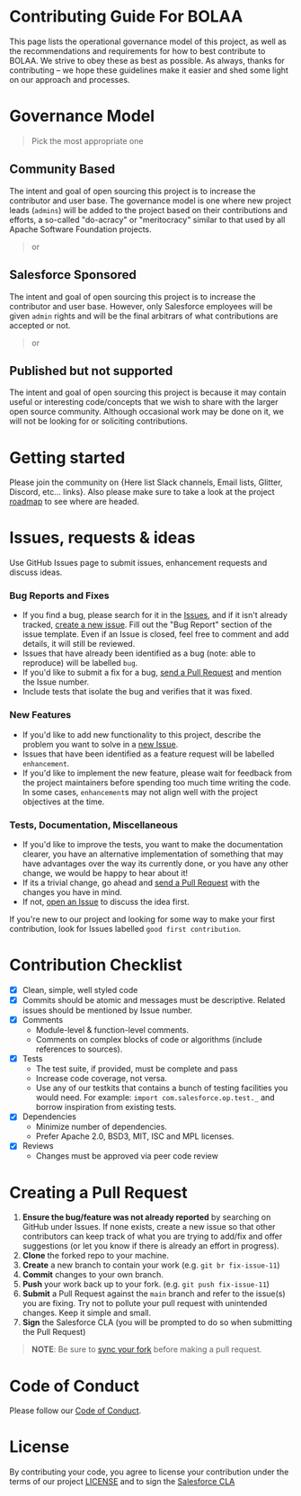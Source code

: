 # Contributing Guide For BOLAA

This page lists the operational governance model of this project, as well as the recommendations and requirements for how to best contribute to BOLAA. We strive to obey these as best as possible. As always, thanks for contributing – we hope these guidelines make it easier and shed some light on our approach and processes.

# Governance Model
> Pick the most appropriate one

## Community Based

The intent and goal of open sourcing this project is to increase the contributor and user base. The governance model is one where new project leads (`admins`) will be added to the project based on their contributions and efforts, a so-called "do-acracy" or "meritocracy" similar to that used by all Apache Software Foundation projects.

> or

## Salesforce Sponsored

The intent and goal of open sourcing this project is to increase the contributor and user base. However, only Salesforce employees will be given `admin` rights and will be the final arbitrars of what contributions are accepted or not.

> or

## Published but not supported

The intent and goal of open sourcing this project is because it may contain useful or interesting code/concepts that we wish to share with the larger open source community. Although occasional work may be done on it, we will not be looking for or soliciting contributions.

# Getting started

Please join the community on {Here list Slack channels, Email lists, Glitter, Discord, etc... links}. Also please make sure to take a look at the project [roadmap](ROADMAP.md) to see where are headed.

# Issues, requests & ideas

Use GitHub Issues page to submit issues, enhancement requests and discuss ideas.

### Bug Reports and Fixes
-  If you find a bug, please search for it in the [Issues](https://github.com/BOLAA/issues), and if it isn't already tracked,
   [create a new issue](https://github.com/BOLAA/issues/new). Fill out the "Bug Report" section of the issue template. Even if an Issue is closed, feel free to comment and add details, it will still
   be reviewed.
-  Issues that have already been identified as a bug (note: able to reproduce) will be labelled `bug`.
-  If you'd like to submit a fix for a bug, [send a Pull Request](#creating_a_pull_request) and mention the Issue number.
  -  Include tests that isolate the bug and verifies that it was fixed.

### New Features
-  If you'd like to add new functionality to this project, describe the problem you want to solve in a [new Issue](https://github.com/BOLAA/issues/new).
-  Issues that have been identified as a feature request will be labelled `enhancement`.
-  If you'd like to implement the new feature, please wait for feedback from the project
   maintainers before spending too much time writing the code. In some cases, `enhancement`s may
   not align well with the project objectives at the time.

### Tests, Documentation, Miscellaneous
-  If you'd like to improve the tests, you want to make the documentation clearer, you have an
   alternative implementation of something that may have advantages over the way its currently
   done, or you have any other change, we would be happy to hear about it!
  -  If its a trivial change, go ahead and [send a Pull Request](#creating_a_pull_request) with the changes you have in mind.
  -  If not, [open an Issue](https://github.com/BOLAA/issues/new) to discuss the idea first.

If you're new to our project and looking for some way to make your first contribution, look for
Issues labelled `good first contribution`.

# Contribution Checklist

- [x] Clean, simple, well styled code
- [x] Commits should be atomic and messages must be descriptive. Related issues should be mentioned by Issue number.
- [x] Comments
  - Module-level & function-level comments.
  - Comments on complex blocks of code or algorithms (include references to sources).
- [x] Tests
  - The test suite, if provided, must be complete and pass
  - Increase code coverage, not versa.
  - Use any of our testkits that contains a bunch of testing facilities you would need. For example: `import com.salesforce.op.test._` and borrow inspiration from existing tests.
- [x] Dependencies
  - Minimize number of dependencies.
  - Prefer Apache 2.0, BSD3, MIT, ISC and MPL licenses.
- [x] Reviews
  - Changes must be approved via peer code review

# Creating a Pull Request

1. **Ensure the bug/feature was not already reported** by searching on GitHub under Issues.  If none exists, create a new issue so that other contributors can keep track of what you are trying to add/fix and offer suggestions (or let you know if there is already an effort in progress).
3. **Clone** the forked repo to your machine.
4. **Create** a new branch to contain your work (e.g. `git br fix-issue-11`)
4. **Commit** changes to your own branch.
5. **Push** your work back up to your fork. (e.g. `git push fix-issue-11`)
6. **Submit** a Pull Request against the `main` branch and refer to the issue(s) you are fixing. Try not to pollute your pull request with unintended changes. Keep it simple and small.
7. **Sign** the Salesforce CLA (you will be prompted to do so when submitting the Pull Request)

> **NOTE**: Be sure to [sync your fork](https://help.github.com/articles/syncing-a-fork/) before making a pull request.


# Code of Conduct
Please follow our [Code of Conduct](CODE_OF_CONDUCT.md).

# License
By contributing your code, you agree to license your contribution under the terms of our project [LICENSE](LICENSE.txt) and to sign the [Salesforce CLA](https://cla.salesforce.com/sign-cla)

